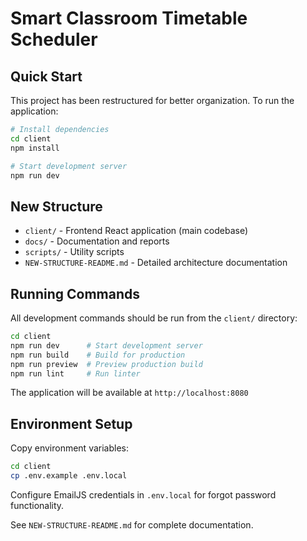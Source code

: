 # Smart Classroom Timetable Scheduler

## Quick Start

This project has been restructured for better organization. To run the application:

```bash
# Install dependencies
cd client
npm install

# Start development server  
npm run dev
```

## New Structure

- `client/` - Frontend React application (main codebase)
- `docs/` - Documentation and reports
- `scripts/` - Utility scripts
- `NEW-STRUCTURE-README.md` - Detailed architecture documentation

## Running Commands

All development commands should be run from the `client/` directory:

```bash
cd client
npm run dev      # Start development server
npm run build    # Build for production
npm run preview  # Preview production build
npm run lint     # Run linter
```

The application will be available at `http://localhost:8080`

## Environment Setup

Copy environment variables:
```bash
cd client
cp .env.example .env.local
```

Configure EmailJS credentials in `.env.local` for forgot password functionality.

See `NEW-STRUCTURE-README.md` for complete documentation.